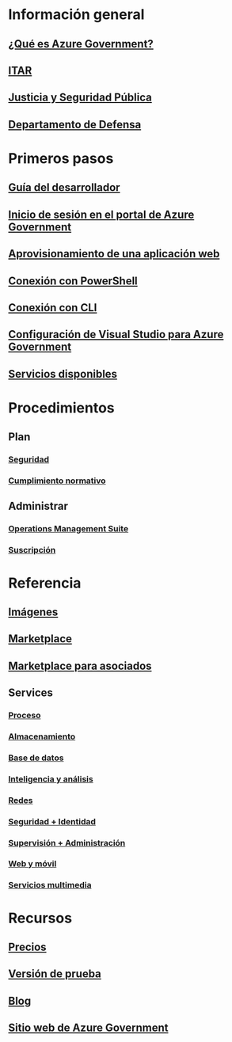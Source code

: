 
# Información general
## [¿Qué es Azure Government?](documentation-government-welcome.md)
## [ITAR](documentation-government-overview-itar.md)
## [Justicia y Seguridad Pública](documentation-government-overview-jps.md)
## [Departamento de Defensa](documentation-government-overview-dod.md)

# Primeros pasos
## [Guía del desarrollador](documentation-government-developer-guide.md)
## [Inicio de sesión en el portal de Azure Government](documentation-government-get-started-connect-with-portal.md)
## [Aprovisionamiento de una aplicación web](documentation-government-howto-deploy-webandmobile.md)
## [Conexión con PowerShell](documentation-government-get-started-connect-with-ps.md)
## [Conexión con CLI](documentation-government-get-started-connect-with-cli.md)
## [Configuración de Visual Studio para Azure Government](documentation-government-get-started-connect-with-vs.md)
## [Servicios disponibles](documentation-government-services.md)

# Procedimientos
## Plan
### [Seguridad](documentation-government-plan-security.md)
### [Cumplimiento normativo](documentation-government-plan-compliance.md)
## Administrar
### [Operations Management Suite](documentation-government-manage-oms.md)
### [Suscripción](documentation-government-manage-subscriptions.md)


# Referencia
## [Imágenes](documentation-government-image-gallery.md)
## [Marketplace](documentation-government-manage-marketplace.md)
## [Marketplace para asociados](documentation-government-manage-marketplace-partners.md)

## Services
### [Proceso](documentation-government-compute.md)
### [Almacenamiento](documentation-government-services-storage.md)
### [Base de datos](documentation-government-services-database.md)
### [Inteligencia y análisis](documentation-government-services-intelligenceandanalytics.md)
### [Redes](documentation-government-networking.md)
### [Seguridad + Identidad](documentation-government-services-securityandidentity.md)
### [Supervisión + Administración](documentation-government-services-monitoringandmanagement.md)
### [Web y móvil](documentation-government-services-webandmobile.md)
### [Servicios multimedia](documentation-government-services-media.md)


# Recursos
## [Precios](https://azure.microsoft.com/pricing/)
## [Versión de prueba](https://azuregov.microsoft.com/trial/azuregovtrial)
## [Blog](https://blogs.msdn.microsoft.com/azuregov/)
## [Sitio web de Azure Government](https://azure.microsoft.com/overview/clouds/government/)
